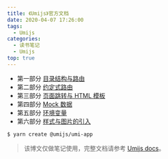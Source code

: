 ```yaml
---
title: 《Umijs》官方文档
date: 2020-04-07 17:26:00
tags:
  - Umijs
categories:
  - 读书笔记
  - Umijs
top: true
---
```


- 第一部分 [目录结构与路由](/2020/04/07/读书笔记/《Umijs》官方文档/1.目录结构与路由/index.html)
- 第二部分 [约定式路由](/2020/04/07/读书笔记/《Umijs》官方文档/2.约定式路由/index.html)
- 第三部分 [页面跳转与 HTML 模板](/2020/04/07/读书笔记/《Umijs》官方文档/3.页面跳转与HTML模板/index.html)
- 第四部分 [Mock 数据](/2020/04/07/读书笔记/《Umijs》官方文档/4.Mock数据/index.html)
- 第五部分 [环境变量](/2020/04/07/读书笔记/《Umijs》官方文档/5.环境变量/index.html)
- 第六部分 [样式与图片的引入](/2020/04/07/读书笔记/《Umijs》官方文档/6.样式与图片/index.html)

<!-- More -->

```sh
$ yarn create @umijs/umi-app
```

> 该博文仅做笔记使用，完整文档请参考 [Umijs docs](https://umijs.org/zh-CN/docs)。
